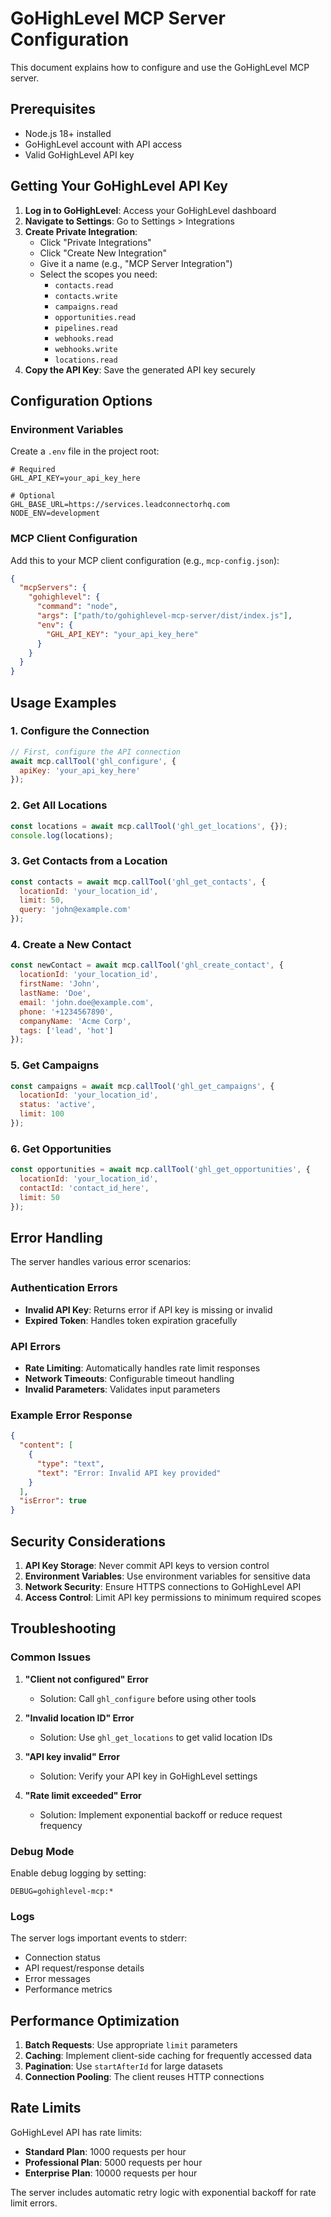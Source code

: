 # GoHighLevel MCP Server Configuration

This document explains how to configure and use the GoHighLevel MCP server.

## Prerequisites

- Node.js 18+ installed
- GoHighLevel account with API access
- Valid GoHighLevel API key

## Getting Your GoHighLevel API Key

1. **Log in to GoHighLevel**: Access your GoHighLevel dashboard
2. **Navigate to Settings**: Go to Settings > Integrations
3. **Create Private Integration**:
   - Click "Private Integrations"
   - Click "Create New Integration"
   - Give it a name (e.g., "MCP Server Integration")
   - Select the scopes you need:
     - `contacts.read`
     - `contacts.write`
     - `campaigns.read`
     - `opportunities.read`
     - `pipelines.read`
     - `webhooks.read`
     - `webhooks.write`
     - `locations.read`
4. **Copy the API Key**: Save the generated API key securely

## Configuration Options

### Environment Variables

Create a `.env` file in the project root:

```env
# Required
GHL_API_KEY=your_api_key_here

# Optional
GHL_BASE_URL=https://services.leadconnectorhq.com
NODE_ENV=development
```

### MCP Client Configuration

Add this to your MCP client configuration (e.g., `mcp-config.json`):

```json
{
  "mcpServers": {
    "gohighlevel": {
      "command": "node",
      "args": ["path/to/gohighlevel-mcp-server/dist/index.js"],
      "env": {
        "GHL_API_KEY": "your_api_key_here"
      }
    }
  }
}
```

## Usage Examples

### 1. Configure the Connection

```javascript
// First, configure the API connection
await mcp.callTool('ghl_configure', {
  apiKey: 'your_api_key_here'
});
```

### 2. Get All Locations

```javascript
const locations = await mcp.callTool('ghl_get_locations', {});
console.log(locations);
```

### 3. Get Contacts from a Location

```javascript
const contacts = await mcp.callTool('ghl_get_contacts', {
  locationId: 'your_location_id',
  limit: 50,
  query: 'john@example.com'
});
```

### 4. Create a New Contact

```javascript
const newContact = await mcp.callTool('ghl_create_contact', {
  locationId: 'your_location_id',
  firstName: 'John',
  lastName: 'Doe',
  email: 'john.doe@example.com',
  phone: '+1234567890',
  companyName: 'Acme Corp',
  tags: ['lead', 'hot']
});
```

### 5. Get Campaigns

```javascript
const campaigns = await mcp.callTool('ghl_get_campaigns', {
  locationId: 'your_location_id',
  status: 'active',
  limit: 100
});
```

### 6. Get Opportunities

```javascript
const opportunities = await mcp.callTool('ghl_get_opportunities', {
  locationId: 'your_location_id',
  contactId: 'contact_id_here',
  limit: 50
});
```

## Error Handling

The server handles various error scenarios:

### Authentication Errors
- **Invalid API Key**: Returns error if API key is missing or invalid
- **Expired Token**: Handles token expiration gracefully

### API Errors
- **Rate Limiting**: Automatically handles rate limit responses
- **Network Timeouts**: Configurable timeout handling
- **Invalid Parameters**: Validates input parameters

### Example Error Response
```json
{
  "content": [
    {
      "type": "text",
      "text": "Error: Invalid API key provided"
    }
  ],
  "isError": true
}
```

## Security Considerations

1. **API Key Storage**: Never commit API keys to version control
2. **Environment Variables**: Use environment variables for sensitive data
3. **Network Security**: Ensure HTTPS connections to GoHighLevel API
4. **Access Control**: Limit API key permissions to minimum required scopes

## Troubleshooting

### Common Issues

1. **"Client not configured" Error**
   - Solution: Call `ghl_configure` before using other tools

2. **"Invalid location ID" Error**
   - Solution: Use `ghl_get_locations` to get valid location IDs

3. **"API key invalid" Error**
   - Solution: Verify your API key in GoHighLevel settings

4. **"Rate limit exceeded" Error**
   - Solution: Implement exponential backoff or reduce request frequency

### Debug Mode

Enable debug logging by setting:

```env
DEBUG=gohighlevel-mcp:*
```

### Logs

The server logs important events to stderr:
- Connection status
- API request/response details
- Error messages
- Performance metrics

## Performance Optimization

1. **Batch Requests**: Use appropriate `limit` parameters
2. **Caching**: Implement client-side caching for frequently accessed data
3. **Pagination**: Use `startAfterId` for large datasets
4. **Connection Pooling**: The client reuses HTTP connections

## Rate Limits

GoHighLevel API has rate limits:
- **Standard Plan**: 1000 requests per hour
- **Professional Plan**: 5000 requests per hour
- **Enterprise Plan**: 10000 requests per hour

The server includes automatic retry logic with exponential backoff for rate limit errors.
